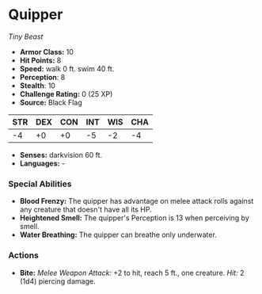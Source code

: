 # Quipper

*Tiny* *Beast*

- **Armor Class:** 10
- **Hit Points:** 8 
- **Speed:** walk 0 ft. swim 40 ft.
- **Perception**: 8
- **Stealth**: 10
- **Challenge Rating:** 0 (25 XP)
- **Source:** Black Flag

| STR | DEX | CON | INT | WIS | CHA |
| --- | --- | --- | --- | --- | --- |
| -4 | +0 | +0 | -5 | -2 | -4 |

- **Senses:** darkvision 60 ft.
- **Languages:** -

### Special Abilities

- **Blood Frenzy:** The quipper has advantage on melee attack rolls against any creature that doesn't have all its HP.
- **Heightened Smell:** The quipper's Perception is 13 when perceiving by smell.
- **Water Breathing:** The quipper can breathe only underwater.

### Actions

- **Bite:** _Melee Weapon Attack:_ +2 to hit, reach 5 ft., one creature. _Hit:_ 2 (1d4) piercing damage.
